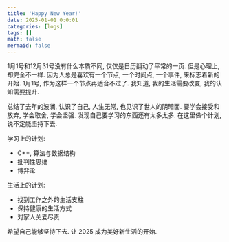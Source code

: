 ```yaml
---
title: 'Happy New Year!'
date: 2025-01-01 0:0:01
categories: [logs]
tags: []
math: false
mermaid: false
---
```

1月1号和12月31号没有什么本质不同, 仅仅是日历翻动了平常的一页.
但是心理上, 却完全不一样.
因为人总是喜欢有一个节点, 一个时间点, 一个事件, 来标志着新的开始.
1月1号, 作为这样一个节点再适合不过了.
我知道, 我的生活需要改变, 我的认知需要提升.

总结了去年的波澜, 认识了自己, 人生无常, 也见识了世人的阴暗面.
要学会接受和放弃, 学会取舍, 学会坚强.
发现自己要学习的东西还有太多太多. 
在这里做个计划, 说不定能坚持下去.

学习上的计划:
- C++, 算法与数据结构
- 批判性思维
- 博弈论

生活上的计划:
- 找到工作之外的生活支柱
- 保持健康的生活方式
- 对家人关爱尽责

希望自己能够坚持下去. 让 2025 成为美好新生活的开始.

